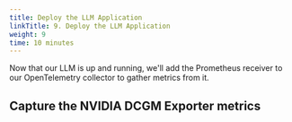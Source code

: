```yaml
---
title: Deploy the LLM Application
linkTitle: 9. Deploy the LLM Application
weight: 9
time: 10 minutes
---
```


Now that our LLM is up and running, we'll add the Prometheus receiver to our
OpenTelemetry collector to gather metrics from it.

## Capture the NVIDIA DCGM Exporter metrics